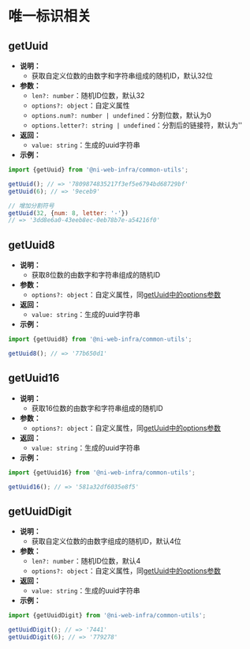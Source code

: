 # 唯一标识相关

## getUuid

- **说明：**
  - 获取自定义位数的由数字和字符串组成的随机ID，默认32位
- **参数：**
  - `len?: number`：随机ID位数，默认32
  - `options?: object`：自定义属性
  - `options.num?: number | undefined`：分割位数，默认为0
  - `options.letter?: string | undefined`：分割后的链接符，默认为''
- **返回：**
  - `value: string`：生成的uuid字符串
- **示例：**

```js
import {getUuid} from '@ni-web-infra/common-utils';

getUuid(); // => '7809874835217f3ef5e6794bd68729bf'
getUuid(6); // => '9eceb9'

// 增加分割符号
getUuid(32, {num: 8, letter: '-'})
// => '3dd8e6a0-43eeb8ec-0eb78b7e-a54216f0'
```

## getUuid8

- **说明：**
  - 获取8位数的由数字和字符串组成的随机ID
- **参数：**
  - `options?: object`：自定义属性，同[getUuid中的options参数](#getuuid)
- **返回：**
  - `value: string`：生成的uuid字符串
- **示例：**

```js
import {getUuid8} from '@ni-web-infra/common-utils';

getUuid8(); // => '77b650d1'
```

## getUuid16

- **说明：**
  - 获取16位数的由数字和字符串组成的随机ID
- **参数：**
  - `options?: object`：自定义属性，同[getUuid中的options参数](#getuuid)
- **返回：**
  - `value: string`：生成的uuid字符串
- **示例：**

```js
import {getUuid16} from '@ni-web-infra/common-utils';

getUuid16(); // => '581a32df6035e8f5'
```

## getUuidDigit

- **说明：**
  - 获取自定义位数的由数字组成的随机ID，默认4位
- **参数：**
  - `len?: number`：随机ID位数，默认4
  - `options?: object`：自定义属性，同[getUuid中的options参数](#getuuid)
- **返回：**
  - `value: string`：生成的uuid字符串
- **示例：**

```js
import {getUuidDigit} from '@ni-web-infra/common-utils';

getUuidDigit(); // => '7441'
getUuidDigit(6); // => '779278'
```
